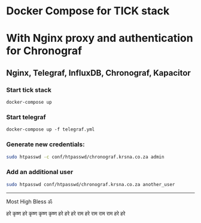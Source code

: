 # Docker Compose for TICK stack 
# With Nginx proxy and authentication for Chronograf

## Nginx, Telegraf, InfluxDB, Chronograf, Kapacitor

### Start tick stack
```
docker-compose up
```

### Start telegraf
```
docker-compose up -f telegraf.yml
```

### Generate new credentials:

```bash
sudo htpasswd -c conf/htpasswd/chronograf.krsna.co.za admin
```

### Add an additional user
```bash
sudo htpasswd conf/htpasswd/chronograf.krsna.co.za another_user
```

----

Most High Bless ॐ 

हरे कृष्ण हरे कृष्ण कृष्ण कृष्ण हरे हरे हरे राम हरे राम राम राम हरे हरे
